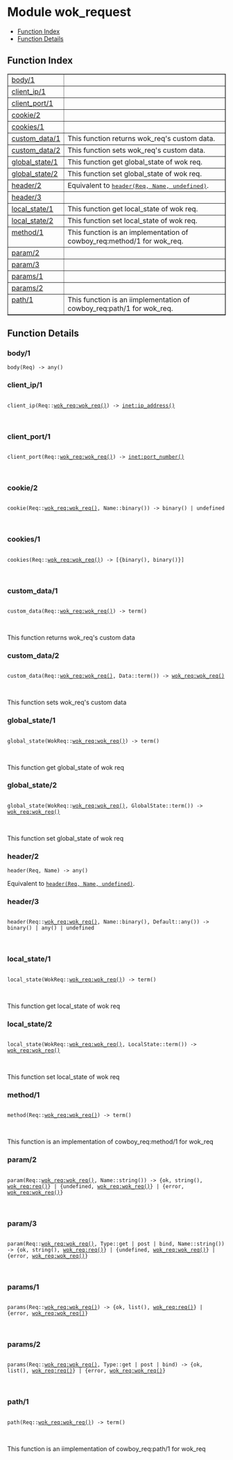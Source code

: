 

# Module wok_request #
* [Function Index](#index)
* [Function Details](#functions)

<a name="index"></a>

## Function Index ##


<table width="100%" border="1" cellspacing="0" cellpadding="2" summary="function index"><tr><td valign="top"><a href="#body-1">body/1</a></td><td></td></tr><tr><td valign="top"><a href="#client_ip-1">client_ip/1</a></td><td></td></tr><tr><td valign="top"><a href="#client_port-1">client_port/1</a></td><td></td></tr><tr><td valign="top"><a href="#cookie-2">cookie/2</a></td><td></td></tr><tr><td valign="top"><a href="#cookies-1">cookies/1</a></td><td></td></tr><tr><td valign="top"><a href="#custom_data-1">custom_data/1</a></td><td>
This function returns wok_req's custom data.</td></tr><tr><td valign="top"><a href="#custom_data-2">custom_data/2</a></td><td>
This function sets wok_req's custom data.</td></tr><tr><td valign="top"><a href="#global_state-1">global_state/1</a></td><td>
This function get global_state of wok req.</td></tr><tr><td valign="top"><a href="#global_state-2">global_state/2</a></td><td>
This function set global_state of wok req.</td></tr><tr><td valign="top"><a href="#header-2">header/2</a></td><td>Equivalent to <a href="#header-3"><tt>header(Req, Name, undefined)</tt></a>.</td></tr><tr><td valign="top"><a href="#header-3">header/3</a></td><td></td></tr><tr><td valign="top"><a href="#local_state-1">local_state/1</a></td><td>
This function get local_state of wok req.</td></tr><tr><td valign="top"><a href="#local_state-2">local_state/2</a></td><td>
This function set local_state of wok req.</td></tr><tr><td valign="top"><a href="#method-1">method/1</a></td><td>
This function is an implementation of cowboy_req:method/1 for wok_req.</td></tr><tr><td valign="top"><a href="#param-2">param/2</a></td><td></td></tr><tr><td valign="top"><a href="#param-3">param/3</a></td><td></td></tr><tr><td valign="top"><a href="#params-1">params/1</a></td><td></td></tr><tr><td valign="top"><a href="#params-2">params/2</a></td><td></td></tr><tr><td valign="top"><a href="#path-1">path/1</a></td><td>
This function is an iimplementation of cowboy_req:path/1 for wok_req.</td></tr></table>


<a name="functions"></a>

## Function Details ##

<a name="body-1"></a>

### body/1 ###

`body(Req) -> any()`

<a name="client_ip-1"></a>

### client_ip/1 ###

<pre><code>
client_ip(Req::<a href="wok_req.md#type-wok_req">wok_req:wok_req()</a>) -&gt; <a href="inet.md#type-ip_address">inet:ip_address()</a>
</code></pre>
<br />

<a name="client_port-1"></a>

### client_port/1 ###

<pre><code>
client_port(Req::<a href="wok_req.md#type-wok_req">wok_req:wok_req()</a>) -&gt; <a href="inet.md#type-port_number">inet:port_number()</a>
</code></pre>
<br />

<a name="cookie-2"></a>

### cookie/2 ###

<pre><code>
cookie(Req::<a href="wok_req.md#type-wok_req">wok_req:wok_req()</a>, Name::binary()) -&gt; binary() | undefined
</code></pre>
<br />

<a name="cookies-1"></a>

### cookies/1 ###

<pre><code>
cookies(Req::<a href="wok_req.md#type-wok_req">wok_req:wok_req()</a>) -&gt; [{binary(), binary()}]
</code></pre>
<br />

<a name="custom_data-1"></a>

### custom_data/1 ###

<pre><code>
custom_data(Req::<a href="wok_req.md#type-wok_req">wok_req:wok_req()</a>) -&gt; term()
</code></pre>
<br />

This function returns wok_req's custom data

<a name="custom_data-2"></a>

### custom_data/2 ###

<pre><code>
custom_data(Req::<a href="wok_req.md#type-wok_req">wok_req:wok_req()</a>, Data::term()) -&gt; <a href="wok_req.md#type-wok_req">wok_req:wok_req()</a>
</code></pre>
<br />

This function sets wok_req's custom data

<a name="global_state-1"></a>

### global_state/1 ###

<pre><code>
global_state(WokReq::<a href="wok_req.md#type-wok_req">wok_req:wok_req()</a>) -&gt; term()
</code></pre>
<br />

This function get global_state of wok req

<a name="global_state-2"></a>

### global_state/2 ###

<pre><code>
global_state(WokReq::<a href="wok_req.md#type-wok_req">wok_req:wok_req()</a>, GlobalState::term()) -&gt; <a href="wok_req.md#type-wok_req">wok_req:wok_req()</a>
</code></pre>
<br />

This function set global_state of wok req

<a name="header-2"></a>

### header/2 ###

`header(Req, Name) -> any()`

Equivalent to [`header(Req, Name, undefined)`](#header-3).

<a name="header-3"></a>

### header/3 ###

<pre><code>
header(Req::<a href="wok_req.md#type-wok_req">wok_req:wok_req()</a>, Name::binary(), Default::any()) -&gt; binary() | any() | undefined
</code></pre>
<br />

<a name="local_state-1"></a>

### local_state/1 ###

<pre><code>
local_state(WokReq::<a href="wok_req.md#type-wok_req">wok_req:wok_req()</a>) -&gt; term()
</code></pre>
<br />

This function get local_state of wok req

<a name="local_state-2"></a>

### local_state/2 ###

<pre><code>
local_state(WokReq::<a href="wok_req.md#type-wok_req">wok_req:wok_req()</a>, LocalState::term()) -&gt; <a href="wok_req.md#type-wok_req">wok_req:wok_req()</a>
</code></pre>
<br />

This function set local_state of wok req

<a name="method-1"></a>

### method/1 ###

<pre><code>
method(Req::<a href="wok_req.md#type-wok_req">wok_req:wok_req()</a>) -&gt; term()
</code></pre>
<br />

This function is an implementation of cowboy_req:method/1 for wok_req

<a name="param-2"></a>

### param/2 ###

<pre><code>
param(Req::<a href="wok_req.md#type-wok_req">wok_req:wok_req()</a>, Name::string()) -&gt; {ok, string(), <a href="wok_req.md#type-req">wok_req:req()</a>} | {undefined, <a href="wok_req.md#type-wok_req">wok_req:wok_req()</a>} | {error, <a href="wok_req.md#type-wok_req">wok_req:wok_req()</a>}
</code></pre>
<br />

<a name="param-3"></a>

### param/3 ###

<pre><code>
param(Req::<a href="wok_req.md#type-wok_req">wok_req:wok_req()</a>, Type::get | post | bind, Name::string()) -&gt; {ok, string(), <a href="wok_req.md#type-req">wok_req:req()</a>} | {undefined, <a href="wok_req.md#type-wok_req">wok_req:wok_req()</a>} | {error, <a href="wok_req.md#type-wok_req">wok_req:wok_req()</a>}
</code></pre>
<br />

<a name="params-1"></a>

### params/1 ###

<pre><code>
params(Req::<a href="wok_req.md#type-wok_req">wok_req:wok_req()</a>) -&gt; {ok, list(), <a href="wok_req.md#type-req">wok_req:req()</a>} | {error, <a href="wok_req.md#type-wok_req">wok_req:wok_req()</a>}
</code></pre>
<br />

<a name="params-2"></a>

### params/2 ###

<pre><code>
params(Req::<a href="wok_req.md#type-wok_req">wok_req:wok_req()</a>, Type::get | post | bind) -&gt; {ok, list(), <a href="wok_req.md#type-req">wok_req:req()</a>} | {error, <a href="wok_req.md#type-wok_req">wok_req:wok_req()</a>}
</code></pre>
<br />

<a name="path-1"></a>

### path/1 ###

<pre><code>
path(Req::<a href="wok_req.md#type-wok_req">wok_req:wok_req()</a>) -&gt; term()
</code></pre>
<br />

This function is an iimplementation of cowboy_req:path/1 for wok_req

